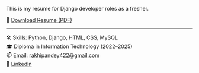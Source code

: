 This is my resume for Django developer roles as a fresher.

📄 [Download Resume (PDF)](https://github.com/Vidyapandey/Resume/blob/main/Rakhi_Pandey_Resume.pdf)

---

🛠️ Skills: Python, Django, HTML, CSS, MySQL  
🎓 Diploma in Information Technology (2022–2025)  
📫 Email: rakhipandey422@gmail.com  
🔗 [LinkedIn](https://www.linkedin.com/in/rakhi-pandey-9933512a7/)
